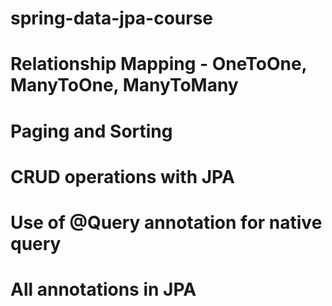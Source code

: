 # spring-data-jpa-course
# Relationship Mapping - OneToOne, ManyToOne, ManyToMany
# Paging and Sorting
# CRUD operations with JPA
# Use of @Query annotation for native query
# All annotations in JPA 

